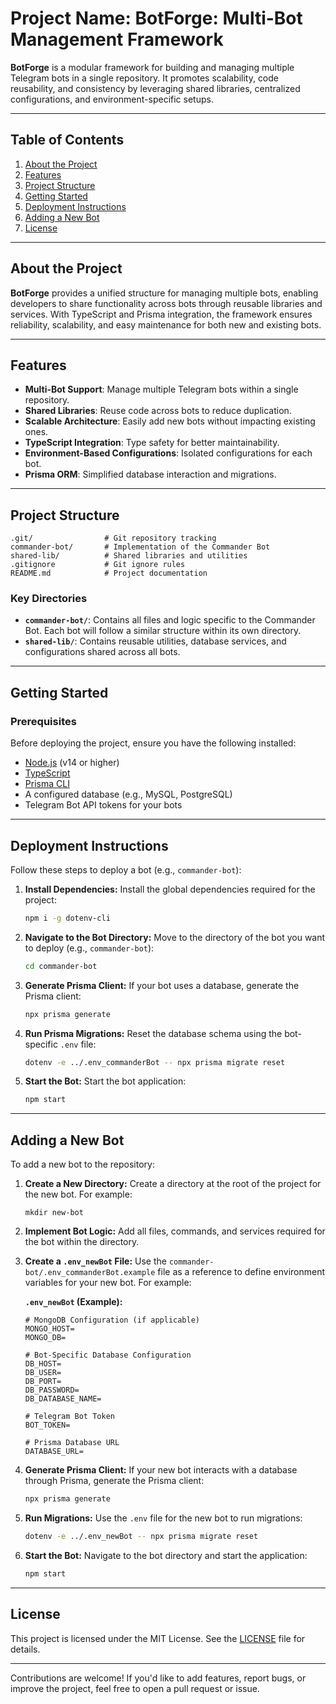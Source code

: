 # Project Name: **BotForge: Multi-Bot Management Framework**

**BotForge** is a modular framework for building and managing multiple Telegram bots in a single repository. It promotes scalability, code reusability, and consistency by leveraging shared libraries, centralized configurations, and environment-specific setups.

---

## Table of Contents

1. [About the Project](#about-the-project)
2. [Features](#features)
3. [Project Structure](#project-structure)
4. [Getting Started](#getting-started)
5. [Deployment Instructions](#deployment-instructions)
6. [Adding a New Bot](#adding-a-new-bot)
7. [License](#license)

---

## About the Project

**BotForge** provides a unified structure for managing multiple bots, enabling developers to share functionality across bots through reusable libraries and services. With TypeScript and Prisma integration, the framework ensures reliability, scalability, and easy maintenance for both new and existing bots.

---

## Features

- **Multi-Bot Support**: Manage multiple Telegram bots within a single repository.
- **Shared Libraries**: Reuse code across bots to reduce duplication.
- **Scalable Architecture**: Easily add new bots without impacting existing ones.
- **TypeScript Integration**: Type safety for better maintainability.
- **Environment-Based Configurations**: Isolated configurations for each bot.
- **Prisma ORM**: Simplified database interaction and migrations.

---

## Project Structure

```
.git/                # Git repository tracking
commander-bot/       # Implementation of the Commander Bot
shared-lib/          # Shared libraries and utilities
.gitignore           # Git ignore rules
README.md            # Project documentation
```

### Key Directories

- **`commander-bot/`**: Contains all files and logic specific to the Commander Bot. Each bot will follow a similar structure within its own directory.
- **`shared-lib/`**: Contains reusable utilities, database services, and configurations shared across all bots.

---

## Getting Started

### Prerequisites

Before deploying the project, ensure you have the following installed:

- [Node.js](https://nodejs.org/) (v14 or higher)
- [TypeScript](https://www.typescriptlang.org/)
- [Prisma CLI](https://www.prisma.io/)
- A configured database (e.g., MySQL, PostgreSQL)
- Telegram Bot API tokens for your bots

---

## Deployment Instructions

Follow these steps to deploy a bot (e.g., `commander-bot`):

1. **Install Dependencies:**
   Install the global dependencies required for the project:
   ```bash
   npm i -g dotenv-cli
   ```

2. **Navigate to the Bot Directory:**
   Move to the directory of the bot you want to deploy (e.g., `commander-bot`):
   ```bash
   cd commander-bot
   ```

3. **Generate Prisma Client:**
   If your bot uses a database, generate the Prisma client:
   ```bash
   npx prisma generate
   ```

4. **Run Prisma Migrations:**
   Reset the database schema using the bot-specific `.env` file:
   ```bash
   dotenv -e ../.env_commanderBot -- npx prisma migrate reset
   ```

5. **Start the Bot:**
   Start the bot application:
   ```bash
   npm start
   ```

---

## Adding a New Bot

To add a new bot to the repository:

1. **Create a New Directory:**
   Create a directory at the root of the project for the new bot. For example:
   ```
   mkdir new-bot
   ```

2. **Implement Bot Logic:**
   Add all files, commands, and services required for the bot within the directory.

3. **Create a `.env_newBot` File:**
   Use the `commander-bot/.env_commanderBot.example` file as a reference to define environment variables for your new bot. For example:

   **`.env_newBot` (Example):**
   ```plaintext
   # MongoDB Configuration (if applicable)
   MONGO_HOST=
   MONGO_DB=

   # Bot-Specific Database Configuration
   DB_HOST=
   DB_USER=
   DB_PORT=
   DB_PASSWORD=
   DB_DATABASE_NAME=

   # Telegram Bot Token
   BOT_TOKEN=

   # Prisma Database URL
   DATABASE_URL=
   ```

4. **Generate Prisma Client:**
   If your new bot interacts with a database through Prisma, generate the Prisma client:
   ```bash
   npx prisma generate
   ```

5. **Run Migrations:**
   Use the `.env` file for the new bot to run migrations:
   ```bash
   dotenv -e ../.env_newBot -- npx prisma migrate reset
   ```

6. **Start the Bot:**
   Navigate to the bot directory and start the application:
   ```bash
   npm start
   ```

---

## License

This project is licensed under the MIT License. See the [LICENSE](LICENSE) file for details.

---

Contributions are welcome! If you'd like to add features, report bugs, or improve the project, feel free to open a pull request or issue.
